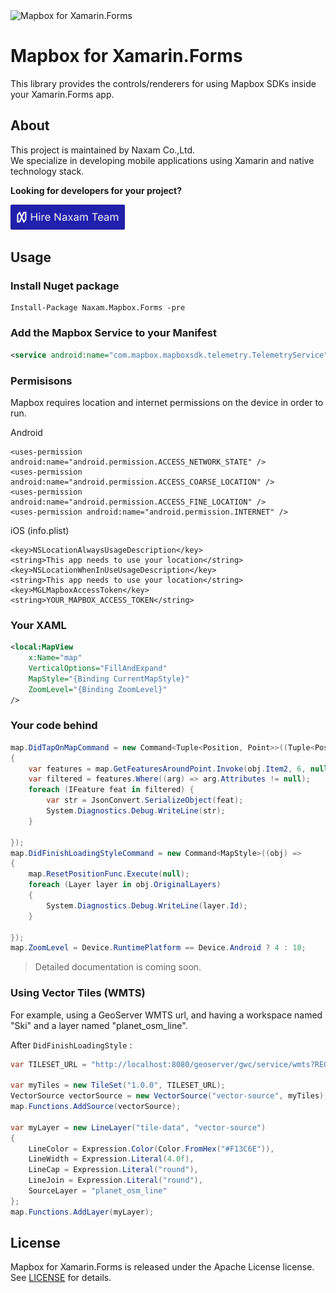 <img src="./art/repo_header.png" alt="Mapbox for Xamarin.Forms" width="800" />

# Mapbox for Xamarin.Forms
This library provides the controls/renderers for using Mapbox SDKs inside your Xamarin.Forms app.

## About
This project is maintained by Naxam Co.,Ltd.<br>
We specialize in developing mobile applications using Xamarin and native technology stack.<br>

**Looking for developers for your project?**<br>

<a href="mailto:tuyen@naxam.net"> 
<img src="https://github.com/NAXAM/naxam.github.io/blob/master/assets/img/hire_button.png?raw=true" height="40"></a> <br>

## Usage

### Install Nuget package

```
Install-Package Naxam.Mapbox.Forms -pre
```

### Add the Mapbox Service to your Manifest
```xml
<service android:name="com.mapbox.mapboxsdk.telemetry.TelemetryService" />
```

### Permisisons
Mapbox requires location and internet permissions on the device in order to run.

Android
```
<uses-permission android:name="android.permission.ACCESS_NETWORK_STATE" />
<uses-permission android:name="android.permission.ACCESS_COARSE_LOCATION" />
<uses-permission android:name="android.permission.ACCESS_FINE_LOCATION" />
<uses-permission android:name="android.permission.INTERNET" />
```

iOS (info.plist)
```
<key>NSLocationAlwaysUsageDescription</key>
<string>This app needs to use your location</string>
<key>NSLocationWhenInUseUsageDescription</key>
<string>This app needs to use your location</string>
<key>MGLMapboxAccessToken</key>
<string>YOUR_MAPBOX_ACCESS_TOKEN</string>
```

### Your XAML
```xml
<local:MapView 
    x:Name="map" 
    VerticalOptions="FillAndExpand" 
    MapStyle="{Binding CurrentMapStyle}" 
    ZoomLevel="{Binding ZoomLevel}"
/>
```

### Your code behind

```c#
map.DidTapOnMapCommand = new Command<Tuple<Position, Point>>((Tuple<Position, Point> obj) =>
{
    var features = map.GetFeaturesAroundPoint.Invoke(obj.Item2, 6, null);
    var filtered = features.Where((arg) => arg.Attributes != null);
    foreach (IFeature feat in filtered) {
        var str = JsonConvert.SerializeObject(feat);
        System.Diagnostics.Debug.WriteLine(str);
    }

});
map.DidFinishLoadingStyleCommand = new Command<MapStyle>((obj) =>
{
    map.ResetPositionFunc.Execute(null);
    foreach (Layer layer in obj.OriginalLayers)
    {
        System.Diagnostics.Debug.WriteLine(layer.Id);
    }

});
map.ZoomLevel = Device.RuntimePlatform == Device.Android ? 4 : 10;
```

> Detailed documentation is coming soon.

### Using Vector Tiles (WMTS)

For example, using a GeoServer WMTS url, and having a workspace named "Ski" and a layer named "planet_osm_line".

After `DidFinishLoadingStyle` :

```c#
var TILESET_URL = "http://localhost:8080/geoserver/gwc/service/wmts?REQUEST=GetTile&SERVICE=WMTS&VERSION=1.0.0&LAYER=Ski:planet_osm_line&STYLE=&TILEMATRIX=EPSG:900913:{z}&TILEMATRIXSET=EPSG:900913&FORMAT=application/vnd.mapbox-vector-tile&TILECOL={x}&TILEROW={y}";

var myTiles = new TileSet("1.0.0", TILESET_URL);
VectorSource vectorSource = new VectorSource("vector-source", myTiles);
map.Functions.AddSource(vectorSource);

var myLayer = new LineLayer("tile-data", "vector-source")
{
    LineColor = Expression.Color(Color.FromHex("#F13C6E")),
    LineWidth = Expression.Literal(4.0f),
    LineCap = Expression.Literal("round"),
    LineJoin = Expression.Literal("round"),
    SourceLayer = "planet_osm_line"
};
map.Functions.AddLayer(myLayer);
```

## License

Mapbox for Xamarin.Forms is released under the Apache License license.
See [LICENSE](./LICENSE) for details.
